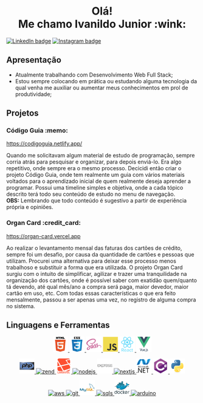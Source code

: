 <h1 align="center">Olá! <br> Me chamo Ivanildo Junior :wink:</h1>

[![LinkedIn badge](https://img.shields.io/badge/LinkedIn-0077B5?style=for-the-badge&logo=linkedin&logoColor=white)](https://www.linkedin.com/in/ivanildo-junior-dev/)
[![Instagram badge](https://img.shields.io/badge/Instagram-E4405F?style=for-the-badge&logo=instagram&logoColor=white)](https://www.instagram.com/ivn_jnr/)

<h2 align="left">Apresentação</h2>

<ul>
  <li>Atualmente trabalhando com Desenvolvimento Web Full Stack;</li>
  <li>Estou sempre colocando em prática ou estudando alguma tecnologia da qual venha me auxiliar ou aumentar meus conhecimentos em prol de produtividade;</li>
</ul>

<h2 align="left">Projetos</h2>

<h3 align="left">Código Guia :memo:</h3>
<a href="https://codigoguia.netlify.app/" target="_blank"> https://codigoguia.netlify.app/ </a>

<p>Quando me solicitavam algum material de estudo de programação, sempre corria atrás para pesquisar e organizar, para depois enviá-lo. Era algo repetitivo, onde sempre era o mesmo processo. Decicidi então criar o projeto Código Guia, onde tem realmente um guia com vários materiais voltados para o aprendizado inicial de quem realmente deseja aprender a programar. Possui uma timeline simples e objetiva, onde a cada tópico descrito terá todo seu conteúdo de estudo no menu de navegação. <br> <strong>OBS:</strong> Lembrando que todo conteúdo é sugestivo a partir de experiência própria e opiniões.</p>

<h3 align="left">Organ Card :credit_card:</h3>
<a href="https://organ-card.vercel.app" target="_blank"> https://organ-card.vercel.app </a>

<p>Ao realizar o levantamento mensal das faturas dos cartões de crédito, sempre foi um desafio, por causa da quantidade de cartões e pessoas que utilizam. Procurei uma alternativa para deixar esse processo menos trabalhoso e substituir a forma que era utilizada. O projeto Organ Card surgiu com o intuito de simplificar, agilizar e trazer uma tranquilidade na organização dos cartões, onde é possível saber com exatidão quem/quanto tá devendo, até qual mês/ano a compra será paga, maior devedor, maior cartão em uso, etc. Com todas essas características o que era feito mensalmente, passou a ser apenas uma vez, no registro de alguma compra no sistema.</p>

<h2 align="left">Linguagens e Ferramentas</h2>

<p align="center">
<a href="https://www.w3.org/html/" target="_blank"> <img src="https://raw.githubusercontent.com/devicons/devicon/master/icons/html5/html5-original-wordmark.svg" alt="html5" width="40" height="40"/> </a>
<a href="https://www.w3schools.com/css/" target="_blank"> <img src="https://raw.githubusercontent.com/devicons/devicon/master/icons/css3/css3-original-wordmark.svg" alt="css3" width="40" height="40"/> </a>
<a href="https://sass-lang.com" target="_blank"> <img src="https://raw.githubusercontent.com/devicons/devicon/master/icons/sass/sass-original.svg" alt="sass" width="40" height="40"/> </a>
<a href="https://developer.mozilla.org/en-US/docs/Web/JavaScript" target="_blank"> <img src="https://raw.githubusercontent.com/devicons/devicon/master/icons/javascript/javascript-original.svg" alt="javascript" width="40" height="40"/> </a>
<a href="https://reactjs.org/" target="_blank"> <img src="https://raw.githubusercontent.com/devicons/devicon/master/icons/react/react-original-wordmark.svg" alt="react" width="40" height="40"/> </a>
<a href="https://vuejs.org/" target="_blank"> <img src="https://raw.githubusercontent.com/devicons/devicon/master/icons/vuejs/vuejs-original-wordmark.svg" alt="vuejs" width="40" height="40"/> </a>
</p>

<p align="center">
<a href="https://www.php.net" target="_blank"> <img src="https://raw.githubusercontent.com/devicons/devicon/master/icons/php/php-original.svg" alt="php" width="40" height="40"/> </a>
<a href="https://getlaminas.org/" target="_blank"> <img src="https://cdn.jsdelivr.net/gh/devicons/devicon/icons/zend/zend-plain-wordmark.svg" alt="zend" width="40" height="40"/> </a>
<a href="https://laravel.com/" target="_blank"> <img src="https://raw.githubusercontent.com/devicons/devicon/master/icons/laravel/laravel-plain-wordmark.svg" alt="laravel" width="40" height="40"/> </a>
<a href="https://nodejs.org" target="_blank">   <img src="https://cdn.jsdelivr.net/gh/devicons/devicon/icons/nodejs/nodejs-plain-wordmark.svg" alt="nodejs" width="40" height="40"/> </a>
<a href="https://expressjs.com" target="_blank"> <img src="https://raw.githubusercontent.com/devicons/devicon/master/icons/express/express-original-wordmark.svg" alt="express" width="40" height="40"/> </a>
<a href="https://nextjs.org/" target="_blank"> <img src="https://cdn.worldvectorlogo.com/logos/nextjs-3.svg" alt="nextjs" width="40" height="40"/> </a>
  <a href="https://dotnet.microsoft.com/" target="_blank"> <img src="https://raw.githubusercontent.com/devicons/devicon/master/icons/dot-net/dot-net-original-wordmark.svg" alt="dotnet" width="40" height="40"/> </a>
<a href="https://www.w3schools.com/cs/" target="_blank"> <img src="https://raw.githubusercontent.com/devicons/devicon/master/icons/csharp/csharp-original.svg" alt="csharp" width="40" height="40"/> </a>
<a href="https://www.python.org/" target="_blank"> <img src="https://raw.githubusercontent.com/devicons/devicon/master/icons/python/python-original.svg" alt="python" width="40" height="40"/> </a>
</p>

<p align="center">
<a href="https://aws.amazon.com/" target="_blank"> <img src="https://cdn.jsdelivr.net/gh/devicons/devicon/icons/amazonwebservices/amazonwebservices-plain-wordmark.svg" alt="aws" width="40" height="40"/> </a>
<a href="https://git-scm.com/" target="_blank"> <img src="https://www.vectorlogo.zone/logos/git-scm/git-scm-icon.svg" alt="git" width="40" height="40"/> </a>
<a href="https://www.mysql.com/" target="_blank"> <img src="https://raw.githubusercontent.com/devicons/devicon/master/icons/mysql/mysql-original-wordmark.svg" alt="mysql" width="40" height="40"/> </a>
<a href="https://www.microsoft.com/en-us/sql-server" target="_blank"> <img src="https://cdn.jsdelivr.net/gh/devicons/devicon/icons/microsoftsqlserver/microsoftsqlserver-plain-wordmark.svg" alt="sqls" width="40" height="40" />
</a> <a href="https://www.docker.com/" target="_blank"> <img src="https://raw.githubusercontent.com/devicons/devicon/master/icons/docker/docker-original-wordmark.svg" alt="docker" width="40" height="40"/> </a>
<a href="https://www.arduino.cc/" target="_blank"> <img src="https://cdn.worldvectorlogo.com/logos/arduino-1.svg" alt="arduino" width="40" height="40"/> </a>
</p>
